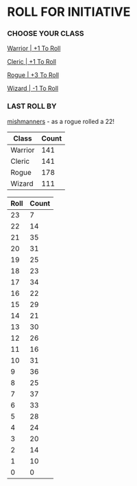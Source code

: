 # ROLL FOR INITIATIVE
### CHOOSE YOUR CLASS

[Warrior | +1 To Roll](https://github.com/benjaminsampica/benjaminsampica/issues/new?title=roll%7Cwarrior&body=Just+click+%27Submit+new+issue%27.)

[Cleric | +1 To Roll](https://github.com/benjaminsampica/benjaminsampica/issues/new?title=roll%7Ccleric&body=Just+click+%27Submit+new+issue%27.)

[Rogue | +3 To Roll](https://github.com/benjaminsampica/benjaminsampica/issues/new?title=roll%7Crogue&body=Just+click+%27Submit+new+issue%27.)

[Wizard | -1 To Roll](https://github.com/benjaminsampica/benjaminsampica/issues/new?title=roll%7Cwizard&body=Just+click+%27Submit+new+issue%27.)
### LAST ROLL BY
[mishmanners](https://www.github.com/mishmanners) - as a rogue rolled a 22!

|Class|Count|
|-|-|
|Warrior|141|
|Cleric|141|
|Rogue|178|
|Wizard|111|

|Roll|Count|
|-|-|
|23|7
|22|14
|21|35
|20|31
|19|25
|18|23
|17|34
|16|22
|15|29
|14|21
|13|30
|12|26
|11|16
|10|31
|9|36
|8|25
|7|37
|6|33
|5|28
|4|24
|3|20
|2|14
|1|10
|0|0
